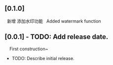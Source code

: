 ## [0.1.0]
&nbsp;&nbsp;新增 添加水印功能
&nbsp;&nbsp;Added watermark function
## [0.0.1] - TODO: Add release date.
&nbsp;&nbsp;&nbsp;&nbsp;First construction~
* TODO: Describe initial release.